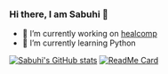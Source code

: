 ### Hi there, I am Sabuhi 👋
- 🔭 I’m currently working on [healcomp](https://github.com/dopedotcode/healcomp)
- 🌱 I’m currently learning Python

[![Sabuhi's GitHub stats](https://github-readme-stats.vercel.app/api?username=dopedotcode&show_icons=true&theme=dark)](https://github.com/dopedotcode)
[![ReadMe Card](https://github-readme-stats.vercel.app/api/pin/?username=dopedotcode&repo=healcomp&theme=dark)](https://github.com/dopedotcode/healcomp)
